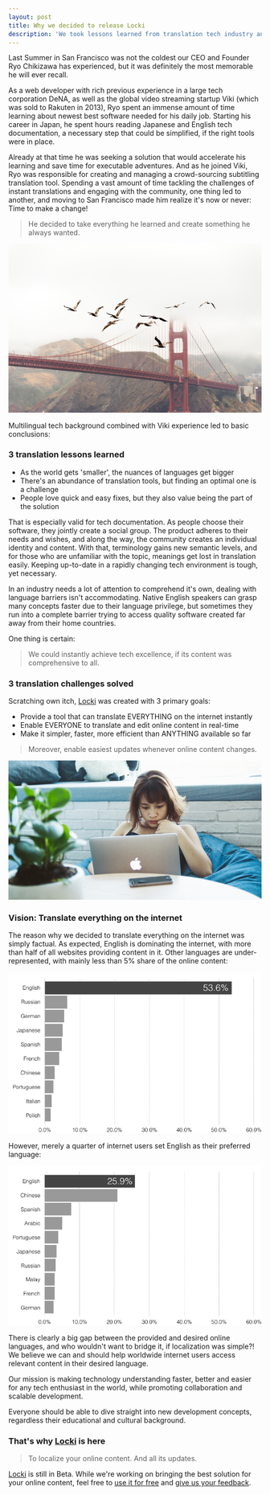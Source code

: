 ```yaml
---
layout: post
title: Why we decided to release Locki
description: 'We took lessons learned from translation tech industry and solved 3 primary localization challenges. Driven by our mission: Translate everything on the internet.'
---
```


Last Summer in San Francisco was not the coldest our CEO and Founder Ryo Chikizawa has experienced, but it was definitely the most memorable he will ever recall.

As a web developer with rich previous experience in a large tech corporation DeNA, as well as the global video streaming startup Viki (which was sold to Rakuten in 2013), Ryo spent an immense amount of time learning about newest best software needed for his daily job. Starting his career in Japan, he spent hours reading Japanese and English tech documentation, a necessary step that could be simplified, if the right tools were in place.

Already at that time he was seeking a solution that would accelerate his learning and save time for executable adventures. And as he joined Viki, Ryo was responsible for creating and managing a crowd-sourcing subtitling translation tool. Spending a vast amount of time tackling the challenges of instant translations and engaging with the community, one thing led to another, and moving to San Francisco made him realize it's now or never: Time to make a change!

> He decided to take everything he learned and create something he always wanted.

![San Francisco birds](/img/ggbirds.jpg)

Multilingual tech background combined with Viki experience led to basic conclusions:

### 3 translation lessons learned

* As the world gets 'smaller', the nuances of languages get bigger
* There's an abundance of translation tools, but finding an optimal one is a challenge
* People love quick and easy fixes, but they also value being the part of the solution

That is especially valid for tech documentation. As people choose their software, they jointly create a social group. The product adheres to their needs and wishes, and along the way, the community creates an individual identity and content. With that, terminology gains new semantic levels, and for those who are unfamiliar with the topic, meanings get lost in translation easily. Keeping up-to-date in a rapidly changing tech environment is tough, yet necessary.

In an industry needs a lot of attention to comprehend it's own, dealing with language barriers isn't accommodating. Native English speakers can grasp many concepts faster due to their language privilege, but sometimes they run into a complete barrier trying to access quality software created far away from their home countries.

One thing is certain:

> We could instantly achieve tech excellence, if its content was comprehensive to all.

### 3 translation challenges solved

Scratching own itch, [Locki](https://locki.io/) was created with 3 primary goals:

* Provide a tool that can translate EVERYTHING on the internet instantly
* Enable EVERYONE to translate and edit online content in real-time
* Make it simpler, faster, more efficient than ANYTHING available so far

> Moreover, enable easiest updates whenever online content changes.

![Learning new technology](/img/learndocs.jpg)

### Vision: Translate everything on the internet

The reason why we decided to translate everything on the internet was simply factual. As expected, English is dominating the internet, with more than half of all websites providing content in it. Other languages are under-represented, with mainly less than 5% share of the online content:

![Content languages for websites](/img/content_languages_for_webistes.png)

However, merely a quarter of internet users set English as their preferred language:

![Internet users by language](/img/internet_users_by_language.png)

There is clearly a big gap between the provided and desired online languages, and who wouldn't want to bridge it, if localization was simple?! We believe we can and should help worldwide internet users access relevant content in their desired language.

Our mission is making technology understanding faster, better and easier for any tech enthusiast in the world, while promoting collaboration and scalable development.

Everyone should be able to dive straight into new development concepts, regardless their educational and cultural background.

### That's why [Locki](https://locki.io/) is here

> To localize your online content. And all its updates.

[Locki](https://locki.io/) is still in Beta. While we're working on bringing the best solution for your online content, feel free to [use it for free](https://locki.io/signup) and [give us your feedback](mailto:info@locki.io).

